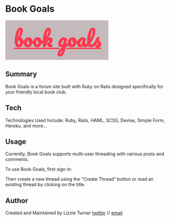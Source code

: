 

# Book Goals

![book goals log](logo.png)

## Summary 

Book Goals is a forum site built with Ruby on Rails designed specifically for your friendly local book club. 

## Tech

Technologies Used Include: Ruby, Rails, HAML, SCSS, Devise, Simple Form, Heroku, and more...

## Usage

Currently, Book Goals supports multi-user threading with various posts and comments. 

To use Book Goals, first sign in:


Then create a new thread using the "Create Thread" button or read an existing thread by clicking on the title.

## Author
Created and Maintained by Lizzie Turner [twitter](twitter.com/iamlizzieturner) // [email](mailto:hello@lizzieturner.com)
